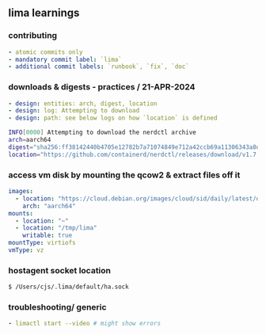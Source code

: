 ## lima learnings

### contributing
```yaml
- atomic commits only
- mandatory commit label: `lima`
- additional commit labels: `runbook`, `fix`, `doc`
```

### downloads & digests - practices / 21-APR-2024
```yaml
- design: entities: arch, digest, location
- design: log: Attempting to download
- design: path: see below logs on how `location` is defined
```
```sh
INFO[0000] Attempting to download the nerdctl archive
arch=aarch64
digest="sha256:ff38142440b4705e12782b7a71074849e712a42ccb69a11306343a8d9f81d8ab"
location="https://github.com/containerd/nerdctl/releases/download/v1.7.5/nerdctl-full-1.7.5-linux-arm64.tar.gz"
```

### access vm disk by mounting the qcow2 & extract files off it
```yaml
images:
  - location: "https://cloud.debian.org/images/cloud/sid/daily/latest/debian-sid-genericcloud-arm64-daily.qcow2"
    arch: "aarch64"
mounts:
  - location: "~"
  - location: "/tmp/lima"
    writable: true
mountType: virtiofs
vmType: vz
```

### hostagent socket location
```sh
$ /Users/cjs/.lima/default/ha.sock
```
### troubleshooting/ generic
```yaml
- limactl start --video # might show errors
```
